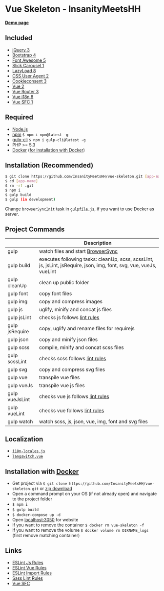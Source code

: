 # Vue Skeleton - InsanityMeetsHH

[**Demo page**](http://vue.insanitymeetshh.net)

## Included
* [jQuery 3](http://jquery.com)
* [Bootstrap 4](https://getbootstrap.com)
* [Font Awesome 5](https://fontawesome.com)
* [Slick Carousel 1](http://kenwheeler.github.io/slick/)
* [LazyLoad 8](https://www.andreaverlicchi.eu/lazyload/)
* [CSS User Agent 2](https://www.npmjs.com/package/cssuseragent)
* [Cookieconsent 3](https://github.com/insites/cookieconsent)
* [Vue 2](https://vuejs.org/)
* [Vue Router 3](https://router.vuejs.org/)
* [Vue i18n 8](https://kazupon.github.io/vue-i18n/)
* [Vue SFC 1](https://github.com/nfplee/gulp-vue-single-file-component)

## Required
* [Node.js](http://nodejs.org/en/download/)
* [npm](http://www.npmjs.com/get-npm) `$ npm i npm@latest -g`
* [gulp-cli](https://www.npmjs.com/package/gulp-cli) `$ npm i gulp-cli@latest -g`
* PHP >= 5.3
* [Docker](https://www.docker.com/) ([for installation with Docker](https://github.com/InsanityMeetsHH/vue-skeleton#installation-with-docker))

## Installation (Recommended)
```bash
$ git clone https://github.com/InsanityMeetsHH/vue-skeleton.git [app-name]
$ cd [app-name]
$ rm -rf .git
$ npm i
$ gulp build
$ gulp (in development)
```
Change `browserSyncInit` task in [`gulpfile.js`](https://github.com/InsanityMeetsHH/vue-skeleton/blob/master/gulpfile.js), if you want to use Docker as server.

## Project Commands
|                     | Description                                                                                                                |
|---------------------|----------------------------------------------------------------------------------------------------------------------------|
| gulp                | watch files and start [BrowserSync](https://www.npmjs.com/package/browser-sync)                                            |
| gulp build          | executes following tasks: cleanUp, scss, scssLint, js, jsLint, jsRequire, json, img, font, svg, vue, vueJs, vueLint        |
| gulp cleanUp        | clean up public folder                                                                                                     |
| gulp font           | copy font files                                                                                                            |
| gulp img            | copy and compress images                                                                                                   |
| gulp js             | uglify, minify and concat js files                                                                                         |
| gulp jsLint         | checks js follows [lint rules](https://github.com/InsanityMeetsHH/vue-skeleton/blob/master/src/app/js-lint.json)           | 
| gulp jsRequire      | copy, uglify and rename files for requirejs                                                                                |
| gulp json           | copy and minify json files                                                                                                 |
| gulp scss           | compile, minify and concat scss files                                                                                      |
| gulp scssLint       | checks scss follows [lint rules](https://github.com/InsanityMeetsHH/vue-skeleton/blob/master/src/app/scss-lint.json)       |
| gulp svg            | copy and compress svg files                                                                                                |
| gulp vue            | transpile vue files                                                                                                        |
| gulp vueJs          | transpile vue js files                                                                                                     |
| gulp vueJsLint      | checks vue js follows [lint rules](https://github.com/InsanityMeetsHH/vue-skeleton/blob/master/src/app/import-lint.json)   |
| gulp vueLint        | checks vue follows [lint rules](https://github.com/InsanityMeetsHH/vue-skeleton/blob/master/src/app/vue-lint.json)         |
| gulp watch          | watch scss, js, json, vue, img, font and svg files                                                                         |

## Localization
- [`i18n-locales.js`](https://github.com/InsanityMeetsHH/vue-skeleton/blob/master/src/js/vue/app/i18n-locales.js)
- [`langswitch.vue`](https://github.com/InsanityMeetsHH/vue-skeleton/blob/master/src/js/vue/components/partials/langswitch.vue)

## Installation with [Docker](https://www.docker.com/)
* Get project via `$ git clone https://github.com/InsanityMeetsHH/vue-skeleton.git` or [zip download](https://github.com/InsanityMeetsHH/vue-skeleton/archive/master.zip)
* Open a command prompt on your OS (if not already open) and navigate to the project folder
* `$ npm i`
* `$ gulp build`
* `$ docker-compose up -d`
* Open [localhost:3050](http://localhost:3050) for website
* If you want to remove the container `$ docker rm vue-skeleton -f`
* If you want to remove the volume `$ docker volume rm DIRNAME_logs` (first remove matching container)

## Links
* [ESLint Js Rules](https://eslint.org/docs/rules/)
* [ESLint Vue Rules](https://vuejs.github.io/eslint-plugin-vue/rules/)
* [ESLint Import Rules](https://github.com/benmosher/eslint-plugin-import/tree/master/docs/rules)
* [Sass Lint Rules](https://github.com/sasstools/sass-lint/tree/develop/docs/rules)
* [Vue SFC](https://github.com/nfplee/gulp-vue-single-file-component)
